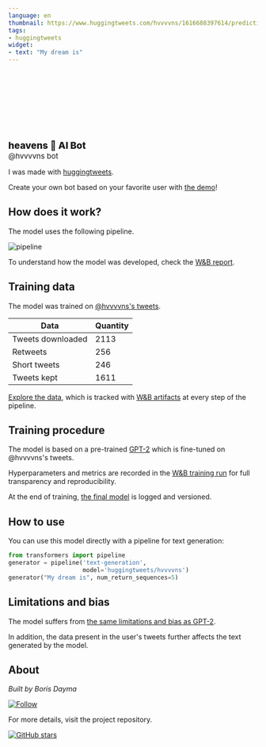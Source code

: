 ```yaml
---
language: en
thumbnail: https://www.huggingtweets.com/hvvvvns/1616688397614/predictions.png
tags:
- huggingtweets
widget:
- text: "My dream is"
---
```


<div>
<div style="width: 132px; height:132px; border-radius: 50%; background-size: cover; background-image: url('https://pbs.twimg.com/profile_images/1373354229457358852/X7iF3Jlj_400x400.jpg')">
</div>
<div style="margin-top: 8px; font-size: 19px; font-weight: 800">heavens 🤖 AI Bot </div>
<div style="font-size: 15px">@hvvvvns bot</div>
</div>

I was made with [huggingtweets](https://github.com/borisdayma/huggingtweets).

Create your own bot based on your favorite user with [the demo](https://colab.research.google.com/github/borisdayma/huggingtweets/blob/master/huggingtweets-demo.ipynb)!

## How does it work?

The model uses the following pipeline.

![pipeline](https://github.com/borisdayma/huggingtweets/blob/master/img/pipeline.png?raw=true)

To understand how the model was developed, check the [W&B report](https://wandb.ai/wandb/huggingtweets/reports/HuggingTweets-Train-a-Model-to-Generate-Tweets--VmlldzoxMTY5MjI).

## Training data

The model was trained on [@hvvvvns's tweets](https://twitter.com/hvvvvns).

| Data | Quantity |
| --- | --- |
| Tweets downloaded | 2113 |
| Retweets | 256 |
| Short tweets | 246 |
| Tweets kept | 1611 |

[Explore the data](https://wandb.ai/wandb/huggingtweets/runs/36ntic3w/artifacts), which is tracked with [W&B artifacts](https://docs.wandb.com/artifacts) at every step of the pipeline.

## Training procedure

The model is based on a pre-trained [GPT-2](https://huggingface.co/gpt2) which is fine-tuned on @hvvvvns's tweets.

Hyperparameters and metrics are recorded in the [W&B training run](https://wandb.ai/wandb/huggingtweets/runs/22lkz20i) for full transparency and reproducibility.

At the end of training, [the final model](https://wandb.ai/wandb/huggingtweets/runs/22lkz20i/artifacts) is logged and versioned.

## How to use

You can use this model directly with a pipeline for text generation:

```python
from transformers import pipeline
generator = pipeline('text-generation',
                     model='huggingtweets/hvvvvns')
generator("My dream is", num_return_sequences=5)
```

## Limitations and bias

The model suffers from [the same limitations and bias as GPT-2](https://huggingface.co/gpt2#limitations-and-bias).

In addition, the data present in the user's tweets further affects the text generated by the model.

## About

*Built by Boris Dayma*

[![Follow](https://img.shields.io/twitter/follow/borisdayma?style=social)](https://twitter.com/intent/follow?screen_name=borisdayma)

For more details, visit the project repository.

[![GitHub stars](https://img.shields.io/github/stars/borisdayma/huggingtweets?style=social)](https://github.com/borisdayma/huggingtweets)

